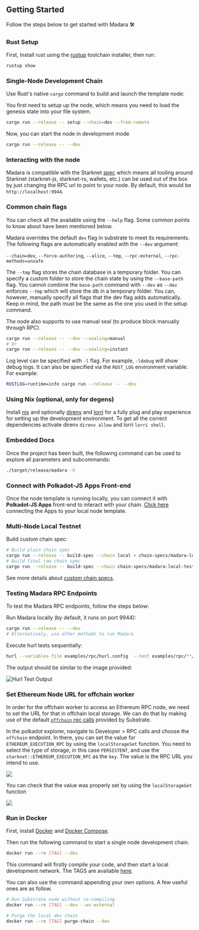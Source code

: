 ## Getting Started

Follow the steps below to get started with Madara :hammer_and_wrench:

### Rust Setup

First, Install rust using the [rustup](https://rustup.rs/) toolchain installer,
then run:

```bash
rustup show
```

### Single-Node Development Chain

Use Rust's native `cargo` command to build and launch the template node:

You first need to setup up the node, which means you need to load the genesis
state into your file system.

```sh
cargo run --release -- setup --chain=dev --from-remote
```

Now, you can start the node in development mode

```sh
cargo run --release -- --dev
```

### Interacting with the node

Madara is compatible with the Starknet
[spec](https://github.com/starkware-libs/starknet-specs) which means all tooling
around Starknet (starknet-js, starknet-rs, wallets, etc.) can be used out of the
box by just changing the RPC url to point to your node. By default, this would
be `http://localhost:9944`.

### Common chain flags

You can check all the available using the `--help` flag. Some common points to
know about have been mentioned below.

Madara overrides the default `dev` flag in substrate to meet its requirements.
The following flags are automatically enabled with the `--dev` argument:

`--chain=dev`, `--force-authoring`, `--alice`, `--tmp`, `--rpc-external`,
`--rpc-methods=unsafe`

The `--tmp` flag stores the chain database in a temporary folder. You can
specify a custom folder to store the chain state by using the `--base-path`
flag. You cannot combine the `base-path` command with `--dev` as `--dev`
enforces `--tmp` which will store the db in a temporary folder. You can,
however, manually specify all flags that the dev flag adds automatically. Keep
in mind, the path must be the same as the one you used in the setup command.

The node also supports to use manual seal (to produce block manually through
RPC).

```sh
cargo run --release -- --dev --sealing=manual
# Or
cargo run --release -- --dev --sealing=instant
```

Log level can be specified with `-l` flag. For example, `-ldebug` will show
debug logs. It can also be specified via the `RUST_LOG` environment variable.
For example:

```sh
RUSTLOG=runtime=info cargo run --release -- --dev
```

### Using Nix (optional, only for degens)

Install [nix](https://nixos.org/) and optionally
[direnv](https://github.com/direnv/direnv) and
[lorri](https://github.com/nix-community/lorri) for a fully plug and play
experience for setting up the development environment. To get all the correct
dependencies activate direnv `direnv allow` and lorri `lorri shell`.

### Embedded Docs

Once the project has been built, the following command can be used to explore
all parameters and subcommands:

```sh
./target/release/madara -h
```

### Connect with Polkadot-JS Apps Front-end

Once the node template is running locally, you can connect it with **Polkadot-JS
Apps** front-end to interact with your chain.
[Click here](https://polkadot.js.org/apps/#/explorer?rpc=ws://localhost:9944)
connecting the Apps to your local node template.

### Multi-Node Local Testnet

Build custom chain spec:

```bash
# Build plain chain spec
cargo run --release -- build-spec --chain local > chain-specs/madara-local-testnet-plain.json
# Build final raw chain spec
cargo run --release -- build-spec --chain chain-specs/madara-local-testnet-plain.json --raw > chain-specs/madara-local-testnet.json
```

See more details about
[custom chain specs](https://docs.substrate.io/reference/how-to-guides/basics/customize-a-chain-specification/).

### Testing Madara RPC Endpoints

To test the Madara RPC endpoints, follow the steps below:

Run Madara locally (by default, it runs on port 9944):

```bash
cargo run --release -- --dev
# Alternatively, use other methods to run Madara
```

Execute hurl tests sequentially:

```bash
hurl --variables-file examples/rpc/hurl.config  --test examples/rpc/**/*.hurl
```

The output should be similar to the image provided:

![Hurl Test Output](./images/hurl-test-output.png)

### Set Ethereum Node URL for offchain worker

In order for the offchain worker to access an Ethereum RPC node, we need to set
the URL for that in offchain local storage. We can do that by making use of the
default
[`offchain` rpc calls](https://polkadot.js.org/docs/substrate/rpc/#offchain)
provided by Substrate.

In the polkadot explorer, navigate to Developer > RPC calls and choose the
`offchain` endpoint. In there, you can set the value for
`ETHEREUM_EXECUTION_RPC` by using the `localStorageSet` function. You need to
select the type of storage, in this case `PERSISTENT`, and use the
`starknet::ETHEREUM_EXECUTION_RPC` as the `key`. The value is the RPC URL you
intend to use.

![](./images/madara-set-rpc-url-in-local-storage.png)

You can check that the value was properly set by using the `localStorageGet`
function

![](./images/madara-get-rpc-url-from-local-storage.png)

### Run in Docker

First, install [Docker](https://docs.docker.com/get-docker/) and
[Docker Compose](https://docs.docker.com/compose/install/).

Then run the following command to start a single node development chain.

```bash
docker run --rm [TAG] --dev
```

This command will firstly compile your code, and then start a local development
network. The TAGS are available
[here](https://github.com/keep-starknet-strange/madara/pkgs/container/madara).

You can also use the command appending your own options. A few useful ones are
as follow.

```bash
# Run Substrate node without re-compiling
docker run --rm [TAG] --dev --ws-external

# Purge the local dev chain
docker run --rm [TAG] purge-chain --dev
```
